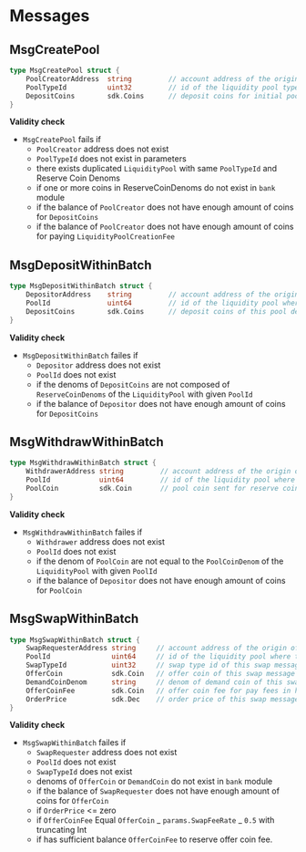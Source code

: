 <!--
order: 4
-->

# Messages

## MsgCreatePool

```go
type MsgCreatePool struct {
	PoolCreatorAddress  string         // account address of the origin of this message
	PoolTypeId          uint32         // id of the liquidity pool type of this new liquidity pool
	DepositCoins 	    sdk.Coins      // deposit coins for initial pool deposit into this new liquidity pool
}
```

**Validity check**

- `MsgCreatePool` fails if
  - `PoolCreator` address does not exist
  - `PoolTypeId` does not exist in parameters
  - there exists duplicated `LiquidityPool` with same `PoolTypeId` and Reserve Coin Denoms
  - if one or more coins in ReserveCoinDenoms do not exist in `bank` module
  - if the balance of `PoolCreator` does not have enough amount of coins for `DepositCoins`
  - if the balance of `PoolCreator` does not have enough amount of coins for paying `LiquidityPoolCreationFee`

## MsgDepositWithinBatch

```go
type MsgDepositWithinBatch struct {
	DepositorAddress    string         // account address of the origin of this message
	PoolId              uint64         // id of the liquidity pool where this message is belong to
	DepositCoins 	    sdk.Coins      // deposit coins of this pool deposit message
}
```

**Validity check**

- `MsgDepositWithinBatch` failes if
  - `Depositor` address does not exist
  - `PoolId` does not exist
  - if the denoms of `DepositCoins` are not composed of `ReserveCoinDenoms` of the `LiquidityPool` with given `PoolId`
  - if the balance of `Depositor` does not have enough amount of coins for `DepositCoins`

## MsgWithdrawWithinBatch

```go
type MsgWithdrawWithinBatch struct {
	WithdrawerAddress string         // account address of the origin of this message
	PoolId            uint64         // id of the liquidity pool where this message is belong to
	PoolCoin          sdk.Coin       // pool coin sent for reserve coin withdraw
}
```

**Validity check**

- `MsgWithdrawWithinBatch` failes if
  - `Withdrawer` address does not exist
  - `PoolId` does not exist
  - if the denom of `PoolCoin` are not equal to the `PoolCoinDenom` of the `LiquidityPool` with given `PoolId`
  - if the balance of `Depositor` does not have enough amount of coins for `PoolCoin`

## MsgSwapWithinBatch

```go
type MsgSwapWithinBatch struct {
	SwapRequesterAddress string     // account address of the origin of this message
	PoolId               uint64     // id of the liquidity pool where this message is belong to
	SwapTypeId           uint32     // swap type id of this swap message, default 1: InstantSwap, requesting instant swap
	OfferCoin            sdk.Coin   // offer coin of this swap message
	DemandCoinDenom      string     // denom of demand coin of this swap message
	OfferCoinFee         sdk.Coin   // offer coin fee for pay fees in half offer coin
	OrderPrice           sdk.Dec    // order price of this swap message
}
```

**Validity check**

- `MsgSwapWithinBatch` failes if
  - `SwapRequester` address does not exist
  - `PoolId` does not exist
  - `SwapTypeId` does not exist
  - denoms of `OfferCoin` or `DemandCoin` do not exist in `bank` module
  - if the balance of `SwapRequester` does not have enough amount of coins for `OfferCoin`
  - if `OrderPrice` <= zero
  - if `OfferCoinFee` Equal `OfferCoin` _ `params.SwapFeeRate` _ `0.5` with truncating Int
  - if has sufficient balance `OfferCoinFee` to reserve offer coin fee.
